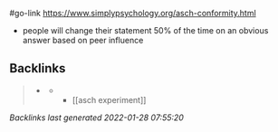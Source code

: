 #go-link https://www.simplypsychology.org/asch-conformity.html
-	people will change their statement 50% of the time on an obvious answer based on peer influence

## Backlinks

> - [](2021-01-11.md)
>   - -	[[asch experiment]]

_Backlinks last generated 2022-01-28 07:55:20_
